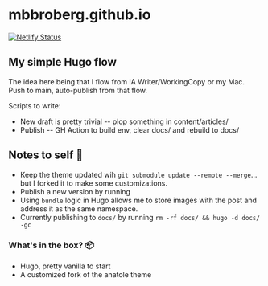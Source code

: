 # mbbroberg.github.io

[![Netlify Status](https://api.netlify.com/api/v1/badges/61fb1a92-2df6-451f-96c6-509f29ca23b5/deploy-status)](https://app.netlify.com/sites/sleepy-meninsky-593e27/deploys)

## My simple Hugo flow 

The idea here being that I flow from IA Writer/WorkingCopy or my Mac. Push to main, auto-publish from that flow.

Scripts to write: 

- New draft is pretty trivial -- plop something in content/articles/
- Publish -- GH Action to build env, clear docs/ and rebuild to docs/

## Notes to self 📝

- Keep the theme updated wih `git submodule update --remote --merge`... but I forked it to make some customizations.
- Publish a new version by running 
- Using `bundle` logic in Hugo allows me to store images with the post and address it as the same namespace.
- Currently publishing to `docs/` by running `rm -rf docs/ && hugo -d docs/ -gc`

### What's in the box? 📦

- Hugo, pretty vanilla to start
- A customized fork of the anatole theme
